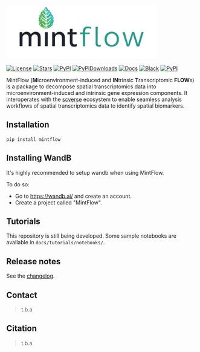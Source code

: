 <img src="https://github.com/Lotfollahi-lab/mintflow/blob/main/docs/_static/mintflow_logo_readme.png" width="400" alt="mintflow-logo">

[![License](https://img.shields.io/badge/License-BSD_3--Clause-blue.svg)](https://github.com/Lotfollahi-lab/mintflow/blob/main/LICENSE)
[![Stars](https://img.shields.io/github/stars/Lotfollahi-lab/mintflow?logo=GitHub&color=yellow)](https://github.com/Lotfollahi-lab/mintflow/stargazers)
[![PyPI](https://img.shields.io/pypi/v/mintflow.svg)](https://pypi.org/project/mintflow)
[![PyPIDownloads](https://static.pepy.tech/badge/mintflow)](https://pepy.tech/project/mintflow)
[![Docs](https://readthedocs.org/projects/mintflow/badge/?version=latest)](https://mintflow.readthedocs.io/en/stable/?badge=stable)
[![Black](https://img.shields.io/badge/code%20style-black-000000.svg)](https://github.com/psf/black)
[![PyPI](https://img.shields.io/badge/pre--commit-enabled-brightgreen?logo=pre-commit&logoColor=white)](https://github.com/pre-commit/pre-commit)

MintFlow (**M**icroenvironment-induced and **IN**trinsic **T**ranscriptomic **FLOW**s) is a package to decompose spatial transcriptomics data into microenvironment-induced and intrinsic gene expression components. It interoperates with the [scverse](https://scverse.org/) ecosystem to enable seamless analysis workflows of spatial transcriptomics data to identify spatial biomarkers.

## Installation

```commandline
pip install mintflow
```

## Installing WandB
It's highly recommended to setup wandb when using MintFlow.

To do so:
- Go to https://wandb.ai/ and create an account.
- Create a project called "MintFlow".


## Tutorials
This repository is still being developed. Some sample notebooks are available in `docs/tutorials/notebooks/`.

## Release notes
See the [changelog][changelog].

## Contact

> t.b.a

## Citation

> t.b.a

[scverse-discourse]: https://discourse.scverse.org/
[issue-tracker]: https://github.com/sebastianbirk/celldino/issues
[changelog]: https://celldino.readthedocs.io/latest/changelog.html
[link-docs]: https://celldino.readthedocs.io
[link-api]: https://celldino.readthedocs.io/latest/api.html
